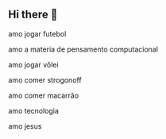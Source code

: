 ## Hi there 👋

amo jogar futebol

amo a materia de pensamento computacional

amo jogar vôlei

amo comer strogonoff

amo comer macarrão

amo tecnologia

amo jesus

